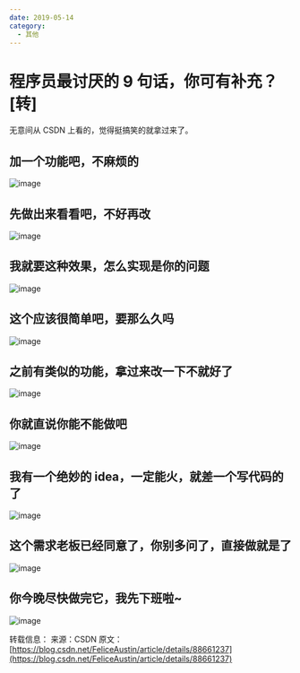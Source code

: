 ```yaml
---
date: 2019-05-14
category:
  - 其他
---
```


# 程序员最讨厌的 9 句话，你可有补充？[转]

无意间从 CSDN 上看的，觉得挺搞笑的就拿过来了。

## 加一个功能吧，不麻烦的

![image](https://image.liubing.me/2019/12/26/b2098c2db993f.png)

## 先做出来看看吧，不好再改

![image](https://image.liubing.me/2019/12/26/4b7f3be1d3256.png)

## 我就要这种效果，怎么实现是你的问题

![image](https://image.liubing.me/2019/12/26/f93fb567322d1.png)

## 这个应该很简单吧，要那么久吗

![image](https://image.liubing.me/2019/12/26/df1c467c5e7c1.png)

## 之前有类似的功能，拿过来改一下不就好了

![image](https://image.liubing.me/2019/12/26/ade14c718e1d9.png)

## 你就直说你能不能做吧

![image](https://image.liubing.me/2019/12/26/d174aa162ad07.png)

## 我有一个绝妙的 idea，一定能火，就差一个写代码的了

![image](https://image.liubing.me/2019/12/26/d08417be3e752.png)

## 这个需求老板已经同意了，你别多问了，直接做就是了

![image](https://image.liubing.me/2019/12/26/af5e0a80bc860.png)

## 你今晚尽快做完它，我先下班啦~

![image](https://image.liubing.me/2019/12/26/9b9339baabb56.png)

转载信息：
来源：CSDN
原文：[https://blog.csdn.net/FeliceAustin/article/details/88661237](https://blog.csdn.net/FeliceAustin/article/details/88661237)
